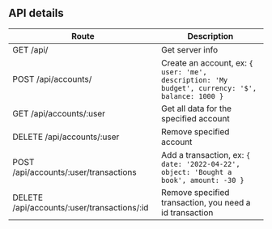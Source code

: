 ## API details

Route                                        | Description
---------------------------------------------|------------------------------------
GET    /api/                                 | Get server info
POST   /api/accounts/                        | Create an account, ex: `{ user: 'me', description: 'My budget', currency: '$', balance: 1000 }`
GET    /api/accounts/:user                   | Get all data for the specified account
DELETE /api/accounts/:user                   | Remove specified account
POST   /api/accounts/:user/transactions      | Add a transaction, ex: `{ date: '2022-04-22', object: 'Bought a book', amount: -30 }`
DELETE  /api/accounts/:user/transactions/:id | Remove specified transaction, you need a id transaction


